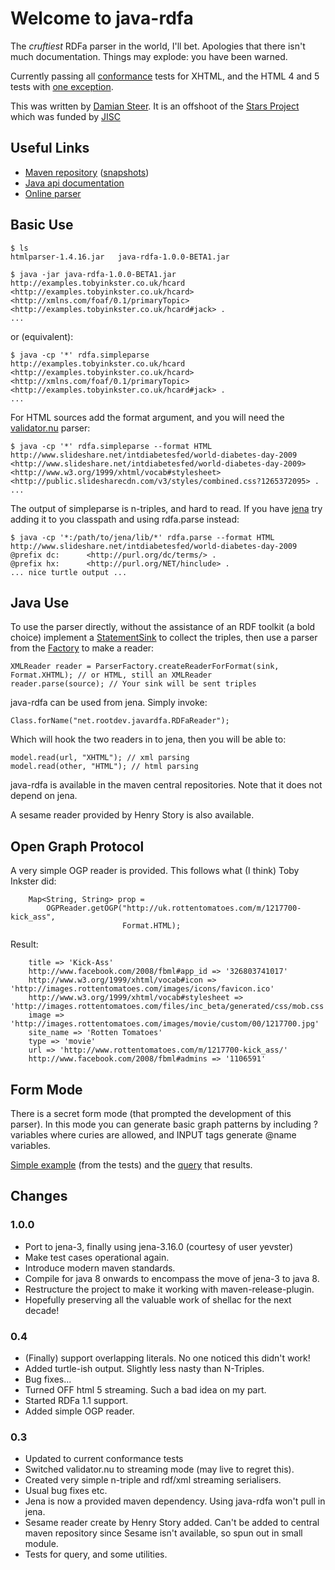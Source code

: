 Welcome to java-rdfa
====================

The _cruftiest_ RDFa parser in the world, I'll bet. Apologies that there isn't much documentation. Things may explode: you have been warned.

Currently passing all [conformance](http://github.com/msporny/rdfa-test-suite) tests for XHTML, and the HTML 4 and 5 tests with [one exception](http://github.com/shellac/java-rdfa/issues#issue/15).

This was written by [Damian Steer](mailto:pldms@mac.com). It is an offshoot of the [Stars Project](http://stars.ilrt.bris.ac.uk/blog/) which was funded by [JISC](http://www.jisc.ac.uk/)

Useful Links
------------

* [Maven repository](http://www.rootdev.net/maven/repo/) ([snapshots](http://www.rootdev.net/maven/snapshot-repo/))
* [Java api documentation](http://www.rootdev.net/maven/projects/java-rdfa/apidocs/index.html)
* [Online parser](http://rdf-in-html.appspot.com/)

Basic Use
---------

	$ ls
	htmlparser-1.4.16.jar	java-rdfa-1.0.0-BETA1.jar
	
	$ java -jar java-rdfa-1.0.0-BETA1.jar http://examples.tobyinkster.co.uk/hcard
	<http://examples.tobyinkster.co.uk/hcard> <http://xmlns.com/foaf/0.1/primaryTopic> <http://examples.tobyinkster.co.uk/hcard#jack> .
	...

or (equivalent):
	
	$ java -cp '*' rdfa.simpleparse http://examples.tobyinkster.co.uk/hcard
	<http://examples.tobyinkster.co.uk/hcard> <http://xmlns.com/foaf/0.1/primaryTopic> <http://examples.tobyinkster.co.uk/hcard#jack> .
	...

For HTML sources add the format argument, and you will need the [validator.nu](http://about.validator.nu/htmlparser/) parser:
	    
	$ java -cp '*' rdfa.simpleparse --format HTML http://www.slideshare.net/intdiabetesfed/world-diabetes-day-2009
	<http://www.slideshare.net/intdiabetesfed/world-diabetes-day-2009> <http://www.w3.org/1999/xhtml/vocab#stylesheet> <http://public.slidesharecdn.com/v3/styles/combined.css?1265372095> .
	...

The output of simpleparse is n-triples, and hard to read. If you have [jena](http://openjena.org/) try adding it to you classpath and using rdfa.parse instead:

	$ java -cp '*:/path/to/jena/lib/*' rdfa.parse --format HTML http://www.slideshare.net/intdiabetesfed/world-diabetes-day-2009
	@prefix dc:      <http://purl.org/dc/terms/> .
	@prefix hx:      <http://purl.org/NET/hinclude> .
	... nice turtle output ...

Java Use
--------

To use the parser directly, without the assistance of an RDF toolkit (a bold choice) implement a [StatementSink](http://rootdev.net/maven/projects/java-rdfa/apidocs/net/rootdev/javardfa/StatementSink.html) to collect the triples, then use a parser from the [Factory](http://rootdev.net/maven/projects/java-rdfa/apidocs/net/rootdev/javardfa/ParserFactory.html) to make a reader:

	XMLReader reader = ParserFactory.createReaderForFormat(sink, Format.XHTML); // or HTML, still an XMLReader
	reader.parse(source); // Your sink will be sent triples

java-rdfa can be used from jena. Simply invoke:

	Class.forName("net.rootdev.javardfa.RDFaReader");

Which will hook the two readers in to jena, then you will be able to:

	model.read(url, "XHTML"); // xml parsing
	model.read(other, "HTML"); // html parsing
	
java-rdfa is available in the maven central repositories. Note that it does not depend on jena.

A sesame reader provided by Henry Story is also available.

Open Graph Protocol
-------------------

A very simple OGP reader is provided. This follows what (I think) Toby Inkster did:

        Map<String, String> prop =
            OGPReader.getOGP("http://uk.rottentomatoes.com/m/1217700-kick_ass",
                             Format.HTML);

Result:

        title => 'Kick-Ass'
        http://www.facebook.com/2008/fbml#app_id => '326803741017'
        http://www.w3.org/1999/xhtml/vocab#icon => 'http://images.rottentomatoes.com/images/icons/favicon.ico'
        http://www.w3.org/1999/xhtml/vocab#stylesheet => 'http://images.rottentomatoes.com/files/inc_beta/generated/css/mob.css'
        image => 'http://images.rottentomatoes.com/images/movie/custom/00/1217700.jpg'
        site_name => 'Rotten Tomatoes'
        type => 'movie'
        url => 'http://www.rottentomatoes.com/m/1217700-kick_ass/'
        http://www.facebook.com/2008/fbml#admins => '1106591'

Form Mode
---------

There is a secret form mode (that prompted the development of this parser). In this mode you can generate basic graph patterns by including ?variables where curies are allowed, and INPUT tags generate @name variables.

[Simple example](http://github.com/shellac/java-rdfa/tree/master/src/test/resources/query-tests/1.html)
(from the tests) and the [query](http://github.com/shellac/java-rdfa/tree/master/src/test/resources/query-tests/1.rq) that results.

Changes
-------

### 1.0.0 ###

* Port to jena-3, finally using jena-3.16.0 (courtesy of user yevster)
* Make test cases operational again.
* Introduce modern maven standards.
* Compile for java 8 onwards to encompass the move of jena-3 to java 8.
* Restructure the project to make it working with maven-release-plugin.
* Hopefully preserving all the valuable work of shellac for the next decade!

### 0.4 ###

* (Finally) support overlapping literals. No one noticed this didn't work!
* Added turtle-ish output. Slightly less nasty than N-Triples.
* Bug fixes...
* Turned OFF html 5 streaming. Such a bad idea on my part.
* Started RDFa 1.1 support.
* Added simple OGP reader.

### 0.3 ###

* Updated to current conformance tests
* Switched validator.nu to streaming mode (may live to regret this).
* Created very simple n-triple and rdf/xml streaming serialisers.
* Usual bug fixes etc.
* Jena is now a provided maven dependency. Using java-rdfa won't pull in jena.
* Sesame reader create by Henry Story added. Can't be added to central maven repository since Sesame isn't available, so spun out in small module.
* Tests for query, and some utilities.

